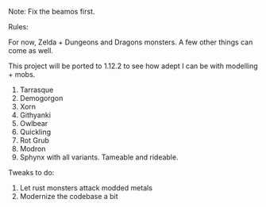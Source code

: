Note: Fix the beamos first.

Rules:

For now, Zelda + Dungeons and Dragons monsters. A few other things can come as well.

This project will be ported to 1.12.2 to see how adept I can be with modelling + mobs.

1. Tarrasque
2. Demogorgon
3. Xorn
4. Githyanki
5. Owlbear
6. Quickling
7. Rot Grub
8. Modron
9. Sphynx with all variants. Tameable and rideable.

Tweaks to do:

1. Let rust monsters attack modded metals
2. Modernize the codebase a bit
